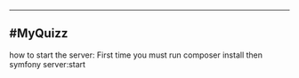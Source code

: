 -------------------------------------
#MyQuizz
-------------------------------------

how to start the server:
      First time you must run composer install then symfony server:start

